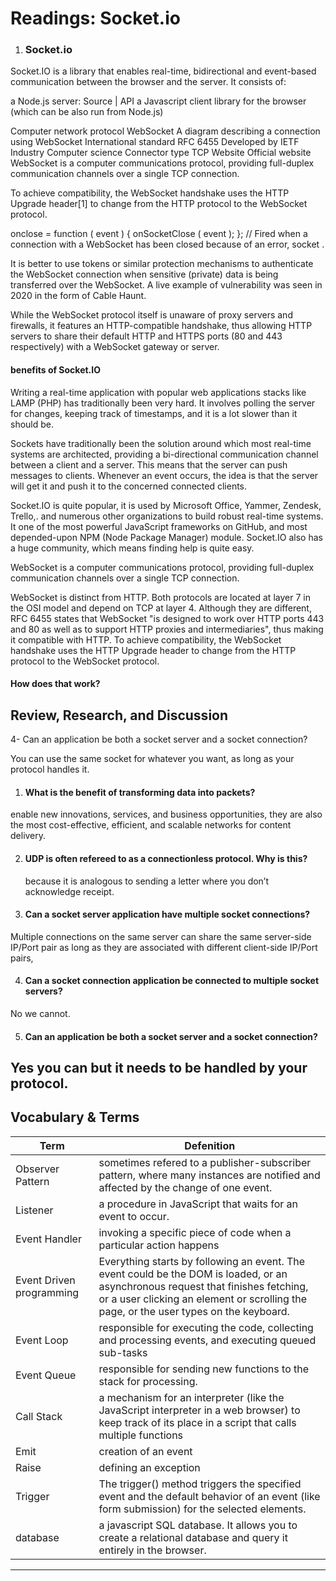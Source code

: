 # Readings: Socket.io

1. ### Socket.io

Socket.IO is a library that enables real-time, bidirectional and event-based communication between the browser and the server. It consists of:

a Node.js server: Source | API
a Javascript client library for the browser (which can be also run from Node.js)

Computer network protocol WebSocket A diagram describing a connection using WebSocket International standard RFC 6455 Developed by IETF Industry Computer science Connector type TCP Website Official website WebSocket is a computer communications protocol, providing full-duplex communication channels over a single TCP connection.

To achieve compatibility, the WebSocket handshake uses the HTTP Upgrade header[1] to change from the HTTP protocol to the WebSocket protocol.

onclose = function ( event ) { onSocketClose ( event ); }; // Fired when a connection with a WebSocket has been closed because of an error, socket .

It is better to use tokens or similar protection mechanisms to authenticate the WebSocket connection when sensitive (private) data is being transferred over the WebSocket. A live example of vulnerability was seen in 2020 in the form of Cable Haunt.

While the WebSocket protocol itself is unaware of proxy servers and firewalls, it features an HTTP-compatible handshake, thus allowing HTTP servers to share their default HTTP and HTTPS ports (80 and 443 respectively) with a WebSocket gateway or server.

#### benefits of Socket.IO

Writing a real-time application with popular web applications stacks like LAMP (PHP) has traditionally been very hard. It involves polling the server for changes, keeping track of timestamps, and it is a lot slower than it should be.

Sockets have traditionally been the solution around which most real-time systems are architected, providing a bi-directional communication channel between a client and a server. This means that the server can push messages to clients. Whenever an event occurs, the idea is that the server will get it and push it to the concerned connected clients.

Socket.IO is quite popular, it is used by Microsoft Office, Yammer, Zendesk, Trello,. and numerous other organizations to build robust real-time systems. It one of the most powerful JavaScript frameworks on GitHub, and most depended-upon NPM (Node Package Manager) module. Socket.IO also has a huge community, which means finding help is quite easy.

WebSocket is a computer communications protocol, providing full-duplex communication channels over a single TCP connection.

WebSocket is distinct from HTTP. Both protocols are located at layer 7 in the OSI model and depend on TCP at layer 4. Although they are different, RFC 6455 states that WebSocket "is designed to work over HTTP ports 443 and 80 as well as to support HTTP proxies and intermediaries", thus making it compatible with HTTP. To achieve compatibility, the WebSocket handshake uses the HTTP Upgrade header to change from the HTTP protocol to the WebSocket protocol.

#### How does that work?

## Review, Research, and Discussion

4- Can an application be both a socket server and a socket connection?

You can use the same socket for whatever you want, as long as your protocol handles it.

1. #### What is the benefit of transforming data into packets?

enable new innovations, services, and business opportunities, they are also the most cost-effective, efficient, and scalable networks for content delivery.

2. #### UDP is often refereed to as a connectionless protocol. Why is this?

   because it is analogous to sending a letter where you don’t acknowledge receipt.

3. #### Can a socket server application have multiple socket connections?

Multiple connections on the same server can share the same server-side IP/Port pair as long as they are associated with different client-side IP/Port pairs,

4. #### Can a socket connection application be connected to multiple socket servers?

No we cannot.

5. #### Can an application be both a socket server and a socket connection?

## Yes you can but it needs to be handled by your protocol.

## Vocabulary & Terms

| Term                     | Defenition                                                                                                                                                                                                                |
| ------------------------ | ------------------------------------------------------------------------------------------------------------------------------------------------------------------------------------------------------------------------- |
| Observer Pattern         | sometimes refered to a publisher-subscriber pattern, where many instances are notified and affected by the change of one event.                                                                                           |
| Listener                 | a procedure in JavaScript that waits for an event to occur.                                                                                                                                                               |
| Event Handler            | invoking a specific piece of code when a particular action happens                                                                                                                                                        |
| Event Driven programming | Everything starts by following an event. The event could be the DOM is loaded, or an asynchronous request that finishes fetching, or a user clicking an element or scrolling the page, or the user types on the keyboard. |
| Event Loop               | responsible for executing the code, collecting and processing events, and executing queued sub-tasks                                                                                                                      |
| Event Queue              | responsible for sending new functions to the stack for processing.                                                                                                                                                        |
| Call Stack               | a mechanism for an interpreter (like the JavaScript interpreter in a web browser) to keep track of its place in a script that calls multiple functions                                                                    |
| Emit                     | creation of an event                                                                                                                                                                                                      |
| Raise                    | defining an exception                                                                                                                                                                                                     |
| Trigger                  | The trigger() method triggers the specified event and the default behavior of an event (like form submission) for the selected elements.                                                                                  |
| database                 | a javascript SQL database. It allows you to create a relational database and query it entirely in the browser.                                                                                                            |

---
